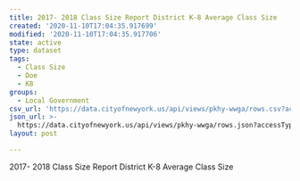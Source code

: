 ```yaml
---
title: 2017- 2018 Class Size Report District K-8 Average Class Size
created: '2020-11-10T17:04:35.917699'
modified: '2020-11-10T17:04:35.917706'
state: active
type: dataset
tags:
  - Class Size
  - Doe
  - K8
groups:
  - Local Government
csv_url: 'https://data.cityofnewyork.us/api/views/pkhy-wwga/rows.csv?accessType=DOWNLOAD'
json_url: >-
  https://data.cityofnewyork.us/api/views/pkhy-wwga/rows.json?accessType=DOWNLOAD
layout: post

---
```

2017- 2018 Class Size Report District K-8 Average Class Size
